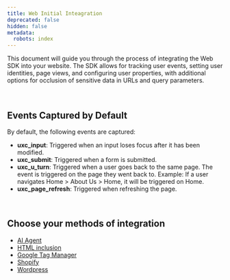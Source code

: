 ```yaml
---
title: Web Initial Inteagration
deprecated: false
hidden: false
metadata:
  robots: index
---
```

This document will guide you through the process of integrating the Web SDK into your website. The SDK allows for tracking user events, setting user identities, page views, and configuring user properties, with additional options for occlusion of sensitive data in URLs and query parameters.

<br />

## Events Captured by Default

By default, the following events are captured:

* **uxc\_input**: Triggered when an input loses focus after it has been modified.
* **uxc\_submit**: Triggered when a form is submitted.
* **uxc\_u\_turn**: Triggered when a user goes back to the same page. The event is triggered on the page they went back to. Example: If a user navigates Home > About Us > Home, it will be triggered on Home.
* **uxc\_page\_refresh**: Triggered when refreshing the page.

<br />

## Choose your methods of integration

* [AI Agent](https://developer.uxcam.com/v2.0-draft/update/docs/ai-agent-integration#/)
* [HTML inclusion](https://developer.uxcam.com/v2.0-draft/update/docs/html-snippet#/)
* [Google Tag Manager](https://developer.uxcam.com/v2.0-draft/update/docs/google-tag-manager#/)
* [Shopify](https://developer.uxcam.com/v2.0-draft/update/docs/shopify#/)
* [Wordpress](https://developer.uxcam.com/v2.0-draft/update/docs/wordpress#/)